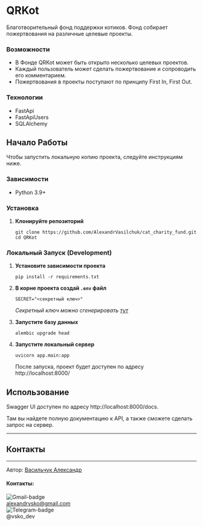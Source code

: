 # QRKot

Благотворительный фонд поддержки котиков.
Фонд собирает пожертвования на различные целевые проекты.

### Возможности

- В Фонде QRKot может быть открыто несколько целевых проектов.
- Каждый пользователь может сделать пожертвование и сопроводить его
  комментарием.
- Пожертвования в проекты поступают по принципу First In, First Out.

### Технологии

- FastApi
- FastApiUsers
- SQLAlchemy

## Начало Работы

Чтобы запустить локальную копию проекта, следуйте инструкциям ниже.

### Зависимости

- Python 3.9+

### Установка

1. **Клонируйте репозиторий**

   ```shell
   git clone https://github.com/AlexandrVasilchuk/cat_charity_fund.git
   cd QRKot
   ```

### Локальный Запуск (Development)

1. **Установите зависимости проекта**

    ```shell
    pip install -r requirements.txt
    ``` 
2. **В корне проекта создай `.env` файл**

    ```dotenv
    SECRET="<секретный ключ>"
    ```

   *Секретный ключ можно сгенерировать [тут](https://djecrety.ir/)*

3. **Запустите базу данных**

    ```shell
    alembic upgrade head
    ```
4. **Запустите локальный сервер**

    ```shell
    uvicorn app.main:app
    ```

   После запуска, проект будет доступен по адресу http://localhost:8000/

## Использование

Swagger UI доступен по адресу http://localhost:8000/docs.

Там вы найдете полную документацию к API, а также сможете сделать запрос на
сервер.

---

## Контакты

___

Автор:
[Васильчук Александр](https://github.com/AlexandrVasilchuk/)

#### Контакты:

![Gmail-badge](https://img.shields.io/badge/Gmail-D14836?style=for-the-badge&logo=gmail&logoColor=white)\
alexandrvsko@gmail.com\
![Telegram-badge](https://img.shields.io/badge/Telegram-2CA5E0?style=for-the-badge&logo=telegram&logoColor=white)\
@vsko_dev

